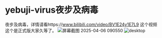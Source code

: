 # yebuji-virus夜步及病毒
夜步及病毒，详情请看https://www.bilibili.com/video/BV1E24y1E7L9
这个视频
这个是正式版大家久等了。
![屏幕截图 2025-04-06 090550](https://github.com/user-attachments/assets/d69e077f-46d8-4679-a4a2-753332cc6daa)
![desktop](https://github.com/user-attachments/assets/a1a735df-d88c-4bec-b877-5d06f7c24a6e)
